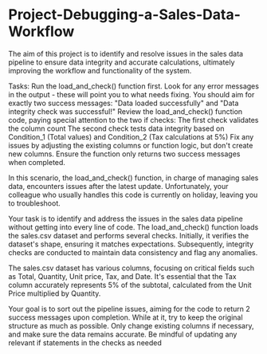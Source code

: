 # Project-Debugging-a-Sales-Data-Workflow
The aim of this project is to identify and resolve issues in the sales data pipeline to ensure data integrity and accurate calculations, ultimately improving the workflow and functionality of the system.

Tasks:
Run the load_and_check() function first. Look for any error messages in the output - these will point you to what needs fixing. You should aim for exactly two success messages: "Data loaded successfully" and "Data integrity check was successful!"
Review the load_and_check() function code, paying special attention to the two if checks:
The first check validates the column count
The second check tests data integrity based on Condition_1 (Total values) and Condition_2 (Tax calculations at 5%) Fix any issues by adjusting the existing columns or function logic, but don't create new columns. Ensure the function only returns two success messages when completed.


In this scenario, the load_and_check() function, in charge of managing sales data, encounters issues after the latest update. Unfortunately, your colleague who usually handles this code is currently on holiday, leaving you to troubleshoot.

Your task is to identify and address the issues in the sales data pipeline without getting into every line of code. The load_and_check() function loads the sales.csv dataset and performs several checks. Initially, it verifies the dataset's shape, ensuring it matches expectations. Subsequently, integrity checks are conducted to maintain data consistency and flag any anomalies.

The sales.csv dataset has various columns, focusing on critical fields such as Total, Quantity, Unit price, Tax, and Date. It's essential that the Tax column accurately represents 5% of the subtotal, calculated from the Unit Price multiplied by Quantity.

Your goal is to sort out the pipeline issues, aiming for the code to return 2 success messages upon completion. While at it, try to keep the original structure as much as possible. Only change existing columns if necessary, and make sure the data remains accurate. Be mindful of updating any relevant if statements in the checks as needed
